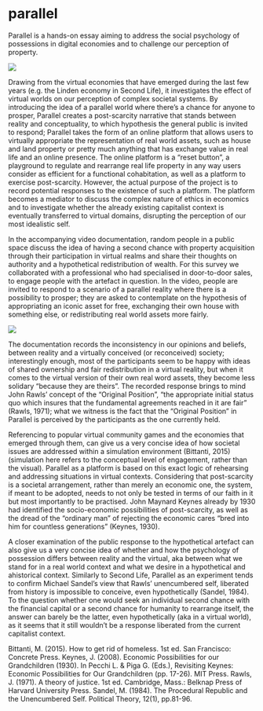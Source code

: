 # parallel
Parallel is a hands-on essay aiming to address the social psychology of possessions in digital economies and to challenge our perception of property.

![](http://denmyl.com/wp-content/uploads/2015/02/Parallel-800px.jpg)
 
Drawing from the virtual economies that have emerged during the last few years (e.g. the Linden economy in Second Life), it investigates the effect of virtual worlds on our perception of complex societal systems. By introducing the idea of a parallel world where there’s a chance for anyone to prosper, Parallel creates a post-scarcity narrative that stands between reality and conceptuality, to which hypothesis the general public is invited to respond; Parallel takes the form of an online platform that allows users to virtually appropriate the representation of real world assets, such as house and land property or pretty much anything that has exchange value in real life and an online presence. The online platform is a “reset button”, a playground to regulate and rearrange real life property in any way users consider as efficient for a functional cohabitation, as well as a platform to exercise post-scarcity. However, the actual purpose of the project is to record potential responses to the existence of such a platform. The platform becomes a mediator to discuss the complex nature of ethics in economics and to investigate whether the already existing capitalist context is eventually transferred to virtual domains, disrupting the perception of our most idealistic self.
 
In the accompanying video documentation, random people in a public space discuss the idea of having a second chance with property acquisition through their participation in virtual realms and share their thoughts on authority and a hypothetical redistribution of wealth. For this survey we collaborated with a professional who had specialised in door-to-door sales, to engage people with the artefact in question. In the video, people are invited to respond to a scenario of a parallel reality where there is a possibility to prosper; they are asked to contemplate on the hypothesis of appropriating an iconic asset for free, exchanging their own house with something else, or redistributing real world assets more fairly.

![](http://denmyl.com/wp-content/uploads/2015/02/parallel-stills_800px.jpg)

The documentation records the inconsistency in our opinions and beliefs, between reality and a virtually conceived (or reconceived) society; interestingly enough, most of the participants seem to be happy with ideas of shared ownership and fair redistribution in a virtual reality, but when it comes to the virtual version of their own real word assets, they become less solidary “because they are theirs”. The recorded response brings to mind John Rawls’ concept of the “Original Position”, “the appropriate initial status quo which insures that the fundamental agreements reached in it are fair” (Rawls, 1971); what we witness is the fact that the “Original Position” in Parallel is perceived by the participants as the one currently held.
 
Referencing to popular virtual community games and the economies that emerged through them, can give us a very concise idea of how societal issues are addressed within a simulation environment (Bittanti, 2015) (simulation here refers to the conceptual level of engagement, rather than the visual). Parallel as a platform is based on this exact logic of rehearsing and addressing situations in virtual contexts. Considering that post-scarcity is a societal arrangement, rather than merely an economic one, the system, if meant to be adopted, needs to not only be tested in terms of our faith in it but most importantly to be practised. John Maynard Keynes already by 1930 had identified the socio-economic possibilities of post-scarcity, as well as the dread of the “ordinary man” of rejecting the economic cares “bred into him for countless generations” (Keynes, 1930).
 
A closer examination of the public response to the hypothetical artefact can also give us a very concise idea of whether and how the psychology of possession differs between reality and the virtual, aka between what we stand for in a real world context and what we desire in a hypothetical and ahistorical context. Similarly to Second Life, Parallel as an experiment tends to confirm Michael Sandel’s view that Rawls’ unencumbered self, liberated from history is impossible to conceive, even hypothetically (Sandel, 1984). To the question whether one would seek an individual second chance with the financial capital or a second chance for humanity to rearrange itself, the answer can barely be the latter, even hypothetically (aka in a virtual world), as it seems that it still wouldn’t be a response liberated from the current capitalist context.
 
Bittanti, M. (2015). How to get rid of homeless. 1st ed. San Francisco: Concrete Press.
Keynes, J. (2008). Economic Possibilities for our Grandchildren (1930). In Pecchi L. & Piga G. (Eds.), Revisiting Keynes: Economic Possibilities for Our Grandchildren (pp. 17-26). MIT Press.
Rawls, J. (1971). A theory of justice. 1st ed. Cambridge, Mass.: Belknap Press of Harvard University Press.
Sandel, M. (1984). The Procedural Republic and the Unencumbered Self. Political Theory, 12(1), pp.81-96.
